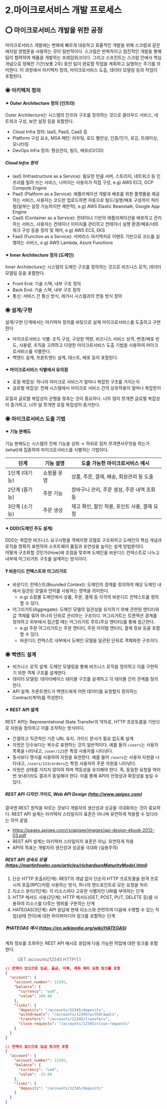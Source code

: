 2.마이크로서비스 개발 프로세스
=========================
## ⭕ 마이크로서비스 개발을 위한 공정
마이크로서비스 개발에는 변화에 빠르게 대응하고 효율적인 개발을 위해 스크럼과 같은 애자일 방법론을 사용하는 것이 일반적이다. 스크럼은 반복적이고 점진적인 개발을 통해 팀이 협력하여 제품을 개발하는 프레임워크이다.
그리고 스프린트는 스크럼 안에서 핵심 개념으로 정해진 기간(보통 2주) 동안 팀이 완료할 작업을 계획하고 실행하는 주기를 의미한다. 이 과정에서 아키텍처 정의, 마이크로서비스 도출, 데이터 모델링 등의 작업이 포함된다.

### ◉ 아키텍처 정의
#### ✦ Outer Architecture 정의 (인프라)
Outer Architecture는 시스템의 인프라 구조를 정의하는 것으로 클라우드 서비스, 네트워크 구성, 보안 설정 등을 포함한다.
- Cloud Infra 정의: IaaS, PaaS, CaaS 등
- Platform 구성 요소, MSA 패턴: 라우팅, 로드 밸런싱, 인증/인가, 로깅, 트레이싱, 모니터링
- DevOps Infra 정의: 형상관리, 빌드, 배포(CI/CD)

##### Cloud Infra 정의
- IaaS (Infrastructure as a Service): 필요한 만큼 서버, 스토리지, 네트워크 등 인프라를 빌려 쓰는 서비스, 나머지는 사용자가 직접 구성, e.g) AWS EC2, GCP Compute Engine
- PaaS (Platform as a Service): 애플리케이션 개발과 배포를 위한 플랫폼을 제공하는 서비스, 사용자는 코드만 업로드하면 자동으로 빌드/실행/배포 구성까지 처리됨(일부는 설정 가능하지만 제한적), e.g) AWS Elastic Beanstalk, Google App Engine
- CaaS (Container as a Service): 컨테이너 기반의 애플리케이션을 배포하고 관리하는 서비스, 사용자는 컨테이너 이미지를 관리하고 컨테이너 실행 환경/배포/네트워크 구성 등을 정의 및 제어, e.g) AWS ECS, EKS
- FaaS (Function as a Service): 서버리스 아키텍처로 이벤트 기반으로 코드를 실행하는 서비스, e.g) AWS Lambda, Azure Functions

#### ✦ Inner Architecture 정의 (도메인)
Inner Architecture는 시스템의 도메인 구조를 정의하는 것으로 비즈니스 로직, 데이터 모델링 등을 포함한다.
- Front End: 기술 스택, 내부 구조 정의
- Back End: 기술 스택, 내부 구조 정의
- 통신: 서비스 간 통신 방식, 레거시 시스템과의 연동 방식 정의

### ◉ 설계/구현
설계/구현 단계에서는 아키텍처 정의를 바탕으로 실제 마이크로서비스를 도출하고 구현한다
- 마이크로서비스 식별: 조직 구성, 구성원 역량, 비즈니스 서비스 성격, 변경/배포 빈도, 사용량, 조직을 고려하고 다양한 마이크로서비스 도출 기법을 사용하여 마이크로서비스를 식별한다.
- 백엔드 설계, 프론트엔드 설계, 테스트, 배포 등이 포함된다.

#### ✦ 마이크로서비스 식별에서 유의점
- 로컬 복잡성: 하나의 마이크로 서비스가 얼마나 복잡한 구조를 가지는지
- 글로벌 복잡성: 전체 시스템에서 마이크로 서비스 간의 상호작용이 얼마나 복잡한지

로컬과 글로벌 복잡성의 균형을 맞추는 것이 중요하다. 너무 많이 쪼개면 글로벌 복잡성이 증가하고, 너무 덜 쪼개면 로컬 복잡성이 증가한다.

### ◉ 마이크로서비스 도출 기법
#### ✦ 기능 분해도
기능 분해도는 시스템의 전체 기능을 상위 → 하위로 점차 쪼개면서무엇을 하는가(what)에 집중하여 마이크로서비스를 식별하는 기법이다.

| 단계       | 기능 설명                        | 도출 가능한 마이크로서비스 예시         |
|------------|----------------------------------|------------------------------------------|
| 1단계 (대기능) | 쇼핑몰 운영                         | 상품, 주문, 결제, 배송, 회원관리 등 도출    |
| 2단계 (중기능) | 주문 기능                          | 장바구니 관리, 주문 생성, 주문 내역 조회 등 |
| 3단계 (소기능) | 주문 생성                          | 재고 확인, 할인 적용, 포인트 사용, 결제 요청 |

#### ✦ DDD(도메인 주도 설계)
DDD는 복잡한 비즈니스 요구사항을 객체지향 모델로 구조화하고 도메인의 핵심 개념과 로직을 명확히 표현하여 소프트웨어 품질과 유연성을 높이는 설계 방법론이다.  
어떻게 구조화할 것인가(How)에 초점을 맞추며 도메인을 바운디드 컨텍스트로 나누고 내부에 어그리거트 구조를 설계하는 방식이다.

#### ❓ 바운디드 컨텍스트와 어그리거트
- 바운디드 컨텍스트(Bounded Context): 도메인의 경계를 정의하여 해당 도메인 내에서 일관된 모델과 언어를 사용하는 영역을 의미한다.
  - e.g) 쇼핑몰 도메인에서 상품, 주문, 결제 등 각각의 바운디드 컨텍스트를 정의할 수 있다.
- 어그리거트(Aggregate): 도메인 모델의 일관성을 유지하기 위해 관련된 엔티티와 값 객체를 묶어 하나의 단위로 관리하는 구조이다. 어그리거트는 트랜잭션 경계를 정의하고 외부에서 접근할 때는 어그리거트 루트(주요 엔티티)를 통해 접근한다.
  - e.g) 주문 어그리거트는 주문 엔티티, 주문 아이템 엔티티, 결제 정보 등을 포함할 수 있다.
  - 바운디드 컨텍스트 내부에서 도메인 모델을 일관된 단위로 객체화한 구조이다.

### ◉ 백엔드 설계
- 비즈니스 로직 설계: 도메인 모델링을 통해 비즈니스 로직을 정의하고 이를 구현하기 위한 객체 구조를 설계한다.
- 데이터 모델링: 데이터베이스 테이블 구조를 설계하고 각 테이블 간의 관계를 정의한다.
- API 설계: 프론트엔드가 백엔드에게 어떤 데이터를 요청할지 정의하는 Contract(계약)를 작성한다.

#### ✦ REST API 설계
REST API는 Representational State Transfer의 약자로, HTTP 프로토콜을 기반으로 자원을 정의하고 이를 조작하는 방식이다.
- 간결하고 직관적인 기준 URL 유지. 가이드 문서가 필요 없도록 설계
- 자원은 단수보다는 복수로 표현하는 것이 일반적이다. 예를 들어 `/users`는 사용자 목록을 나타내고, `/user/123`은 특정 사용자를 나타낸다.
- 동사보다 명사를 사용하여 자원을 표현한다. 예를 들어 `/users`는 사용자 자원을 나타내고, `/users/123/orders`는 특정 사용자의 주문 자원을 나타낸다.
- 자원은 상태를 가지지 않아야 하며 멱등성을 유지해야 한다. 즉, 동일한 요청을 여러 번 보내더라도 결과가 동일해야 한다. 이를 통해 API의 안정성과 확장성을 높일 수 있다.

##### REST API 디자인 가이드, Web API Design (http://www.apigee.com)
결국엔 REST 원칙을 따르는 것보다 개발자의 생산성과 성공을 극대화하는 것이 중요하다. REST API 설계는 아키텍처 스타일이지 표준은 아니며 유연하게 적용할 수 있다라는 의미 같음
- https://pages.apigee.com/rs/apigee/images/api-design-ebook-2012-03.pdf
- REST API 설계는 아키텍처 스타일이지 표준은 아님. 유연하게 적용
- API의 목표는 개발자의 생산성과 성공을 극대화 (실용주의)

##### REST API 성숙도 모델 (https://martinfowler.com/articles/richardsonMaturityModel.html)
1. 단순 HTTP 호출(0단계): REST의 개념 없이 단순히 HTTP 프로토콜을 원격 프로시저 호출(RPC)처럼 사용하는 방식, 하나의 엔드포인트로 모든 요청을 처리
2. 리소스 분리(1단계): 각 리소스마다 고유한 식별자인 URI를 부여하는 단계
3. HTTP 메서드 사용(2단계): HTTP 메서드(GET, POST, PUT, DELETE 등)를 사용하여 리소스를 다루는 행위를 구분하는 단계
4. HATEOAS(3단계): API 응답에 현재 리소스와 관련하여 다음에 수행할 수 있는 작업(상태 전이)에 대한 하이퍼미디어 링크를 포함하는 단계

##### ❓HATEOAS 예시 (https://en.wikipedia.org/wiki/HATEOAS)
계좌 정보를 조회하는 REST API 예시로 응답에 다음 가능한 작업에 대한 링크를 포함한다.
> GET /accounts/12345 HTTP/1.1
```json
// 잔액이 있으므로 입금, 출금, 이체, 계좌 해지 요청 링크를 포함
{
  "account": {
    "account_number": 12345,
    "balance": {
      "currency": "usd",
      "value": 100.00
    },
    "links": {
      "deposits": "/accounts/12345/deposits",
      "withdrawals": "/accounts/12345/withdrawals",
      "transfers": "/accounts/12345/transfers",
      "close-requests": "/accounts/12345/close-requests"
    }
  }
}

// 잔액이 없으므로 입금 링크만 포함
{
  "account": {
    "account_number": 12345,
    "balance": {
      "currency": "usd",
      "value": -25.00
    },
    "links": {
      "deposits": "/accounts/12345/deposits"
    }
  }
}
```

